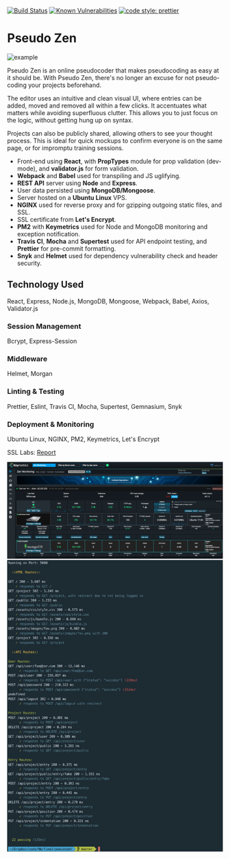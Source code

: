 [![Build Status](https://travis-ci.org/Alek-S/pseudozen.svg?branch=master)](https://travis-ci.org/Alek-S/pseudozen)
[![Known Vulnerabilities](https://snyk.io/test/github/alek-s/pseudozen/badge.svg)](https://snyk.io/test/github/alek-s/pseudozen)
[![code style: prettier](https://img.shields.io/badge/code_style-prettier-ff69b4.svg?style=flat-square)](https://github.com/prettier/prettier)

# Pseudo Zen

![example](./screenshot/example.gif)

Pseudo Zen is an online pseudocoder that makes pseudocoding as easy at it should be. With Pseudo Zen, there's no longer an excuse for not pseudo-coding your projects beforehand.

The editor uses an intuitive and clean visual UI, where entries can be added, moved and removed all within a few clicks. It accentuates what matters while avoiding superfluous clutter. This allows you to just focus on the logic, without getting hung up on syntax.

Projects can also be publicly shared, allowing others to see your thought process. This is ideal for quick mockups to confirm everyone is on the same page, or for impromptu training sessions.

* Front-end using __React__, with __PropTypes__ module for prop validation (dev-mode), and __validator.js__ for form validation. 
* __Webpack__ and __Babel__ used for transpiling and JS uglifying. 
* __REST API__ server using __Node__ and __Express__. 
* User data persisted using __MongoDB/Mongoose__. 
* Server hosted on a __Ubuntu Linux__ VPS. 
* __NGINX__ used for reverse proxy and for gzipping outgoing static files, and SSL. 
* SSL certificate from __Let's Encrypt__.
* __PM2__ with __Keymetrics__ used for Node and MongoDB monitoring and exception notification. 
* __Travis CI__, __Mocha__ and __Supertest__ used for API endpoint testing, and __Prettier__ for pre-commit formatting. 
* __Snyk__ and __Helmet__ used for dependency vulnerability check and header security.

 ## Technology Used
 React, Express, Node.js, MongoDB, Mongoose, Webpack, Babel, Axios, Validator.js
 
 ### Session Management
 Bcrypt, Express-Session
 
 ### Middleware
 Helmet, Morgan
 
 ### Linting & Testing
 Prettier, Eslint, Travis CI, Mocha, Supertest, Gemnasium, Snyk
 
 ### Deployment & Monitoring
 Ubuntu Linux, NGINX, PM2, Keymetrics, Let's Encrypt

SSL Labs: [Report](https://www.ssllabs.com/ssltest/analyze.html?d=pseudo-zen.com)

<img src="./screenshot/keymetrics.png">

<img src="./screenshot/test.png" width="700">


